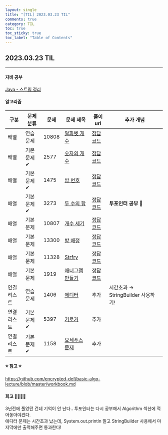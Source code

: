 ```yaml
---
layout: single
title: "[TIL] 2023.03.23 TIL"
comments: true
category: TIL
toc: true
toc_sticky: true
toc_label: "Table of Contents"
---
```


## 2023.03.23 TIL

---

####  자바 공부

[Java - 스트림 정리](https://eivomin.github.io/java/Java-%EC%8A%A4%ED%8A%B8%EB%A6%BC/)

####  알고리즘 

| 구분     | 문제 분류  | 문제 | 문제 제목 | 풀이 url                               | 추가 개념      |
|--------|--------|-----|---------|--------------------------------------|------------|
| 배열 |  연습 문제 | 10808 | [알파벳 개수](https://www.acmicpc.net/problem/10808) | [정답 코드](https://eivomin.github.io/baekjoon/%EB%B0%B1%EC%A4%80-10808-%EC%95%8C%ED%8C%8C%EB%B2%B3-%EA%B0%9C%EC%88%98/) |            |
|배열| 기본 문제✔ | 2577 | [숫자의 개수](https://www.acmicpc.net/problem/2577) | [정답 코드](https://eivomin.github.io/baekjoon/%EB%B0%B1%EC%A4%80-2577-%EC%88%AB%EC%9E%90%EC%9D%98-%EA%B0%9C%EC%88%98/)  |            |
|배열| 기본 문제✔ | 1475 | [방 번호](https://www.acmicpc.net/problem/1475) | [정답 코드](https://eivomin.github.io/baekjoon/%EB%B0%B1%EC%A4%80-1475-%EB%B0%A9-%EB%B2%88%ED%98%B8/)  |            |
|배열| 기본 문제✔ | 3273 | [두 수의 합](https://www.acmicpc.net/problem/3273) | [정답 코드](https://eivomin.github.io/baekjoon/%EB%B0%B1%EC%A4%80-3273-%EB%91%90-%EC%88%98%EC%9D%98-%ED%95%A9/)  | **투포인터 공부** 🥲 |
|배열| 기본 문제  | 10807 | [개수 세기](https://www.acmicpc.net/problem/10807) | [정답 코드](https://eivomin.github.io/baekjoon/%EB%B0%B1%EC%A4%80-10807-%EA%B0%9C%EC%88%98-%EC%84%B8%EA%B8%B0/) |            |
|배열| 기본 문제  | 13300 | [방 배정](https://www.acmicpc.net/problem/13300) | [정답 코드](https://eivomin.github.io/baekjoon/%EB%B0%B1%EC%A4%80-13300-%EB%B0%A9-%EB%B0%B0%EC%A0%95/) |            |
|배열| 기본 문제  | 11328 | [Strfry](https://www.acmicpc.net/problem/11328) | [정답 코드](https://eivomin.github.io/baekjoon/%EB%B0%B1%EC%A4%80-11328-Strfry/) |            |
|배열| 기본 문제  | 1919 | [애너그램 만들기](https://www.acmicpc.net/problem/1919) | [정답 코드](https://eivomin.github.io/baekjoon/%EB%B0%B1%EC%A4%80-1919-%EC%95%A0%EB%84%88%EA%B7%B8%EB%9E%A8-%EB%A7%8C%EB%93%A4%EA%B8%B0/)  |            |
| 연결리스트 | 연습 문제 | 1406 | [에디터](https://www.acmicpc.net/problem/1406)       | 추가                                  | 시간초과 → StringBuilder 사용하기!  |
| 연결리스트 | 기본 문제✔ | 5397 | [키로거](https://www.acmicpc.net/problem/5397)      | 추가                                  |                             |
| 연결리스트 | 기본 문제✔ | 1158 | [요세푸스 문제](https://www.acmicpc.net/problem/1158) | 추가                                  |                             |


#### ⭐️ 참고 ⭐️
<https://github.com/encrypted-def/basic-algo-lecture/blob/master/workbook.md>



#### 회고 👩🏻‍💻📝
3년전에 풀었던 건데 기억이 안 난다.. 투포인터는 다시 공부해서 Algorithm 섹션에 적어놓아야겠다.<br>
에디터 문제는 시간초과 났는데, System.out.println 말고 StringBuilder 사용해서 마지막에만 출력해주면 통과한다!